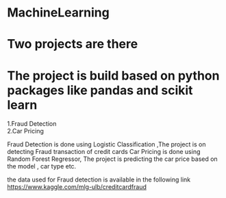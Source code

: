 # MachineLearning
# Two projects are there 
# The project is build based on python packages like pandas and scikit learn

1.Fraud Detection  
2.Car Pricing

Fraud Detection is done using Logistic Classification ,The project is on detecting Fraud transaction of credit cards
Car Pricing is done using Random Forest Regressor, The project is predicting the car price based on the model , car type etc.


 
 the data used for Fraud detection is available in the following link https://www.kaggle.com/mlg-ulb/creditcardfraud
